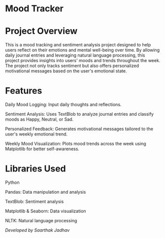 # Mood Tracker
# Project Overview

This is a mood tracking and sentiment analysis project designed to help users reflect on their emotions and mental well-being over time. By allowing daily journal entries and leveraging natural language processing, this project provides insights into users' moods and trends throughout the week. The project not only tracks sentiment but also offers personalized motivational messages based on the user's emotional state.

# Features

Daily Mood Logging: Input daily thoughts and reflections.

Sentiment Analysis: Uses TextBlob to analyze journal entries and classify moods as Happy, Neutral, or Sad.

Personalized Feedback: Generates motivational messages tailored to the user's weekly emotional trend.

Weekly Mood Visualization: Plots mood trends across the week using Matplotlib for better self-awareness.

# Libraries Used

Python

Pandas: Data manipulation and analysis

TextBlob: Sentiment analysis

Matplotlib & Seaborn: Data visualization

NLTK: Natural language processing

*Developed by Saarthak Jadhav*
